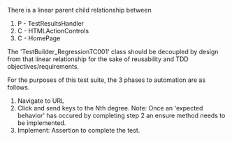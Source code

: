 There is a linear parent child relationship between 
1) P - TestResultsHandler
2) C - HTMLActionControls
3) C - HomePage

The 'TestBuilder_RegressionTC001' class should be decoupled by design from that linear relationship for the sake of reusability and TDD objectives/requirements. 

For the purposes of this test suite, the 3 phases to automation are as follows.


1) Navigate to URL 
2) Click and send keys to the Nth degree.
Note: Once an 'expected behavior' has occured by completing step 2 an ensure method needs to be implemented. 
3) Implement: Assertion to complete the test. 
